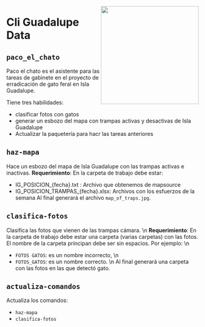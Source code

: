 <a href="https://www.islas.org.mx/"><img src="https://www.islas.org.mx/img/logo.svg" align="right" width="256" /></a>
# Cli Guadalupe Data

## `paco_el_chato`
Paco el chato es el asistente para las tareas de gabinete en el proyecto de erradicación de gato
feral en Isla Guadalupe.

Tiene tres habilidades:
- clasificar fotos con gatos
- generar un esbozo del mapa con trampas activas y desactivas de Isla Guadalupe
- Actualizar la paquetería para hacr las tareas anteriores

## `haz-mapa`
Hace un esbozo del mapa de Isla Guadalupe con las trampas activas e inactivas.
**Requerimiento**: En la carpeta de trabajo debe estar:
- IG_POSICION_{fecha}.txt         : Archivo que obtenemos de mapsource
- IG_POSICION_TRAMPAS_{fecha}.xlsx: Archivos con los esfuerzos de la semana
Al final generará el archivo `map_of_traps.jpg`.

## `clasifica-fotos`
Clasifica las fotos que vienen de las trampas cámara. \n
**Requerimiento**: En la carpeta de trabajo debe estar una carpeta (varias carpetas) con las fotos.
El nombre de la carpeta principan debe ser sin espacios. Por ejemplo: \n
- `FOTOS GATOS`: es un nombre incorrecto, \n
- `FOTOS_GATOS`: es un nombre correcto. \n
Al final generará una carpeta con las fotos en las que detectó gato.

## `actualiza-comandos`
Actualiza los comandos:
- `haz-mapa`
- `clasifica-fotos`
